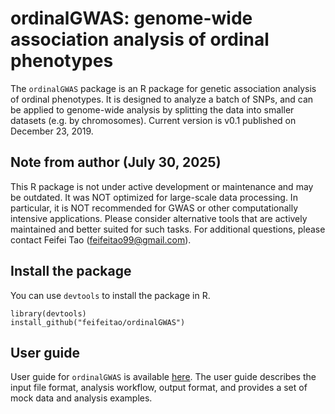 # ordinalGWAS: genome-wide association analysis of ordinal phenotypes
The `ordinalGWAS` package is an R package for genetic association analysis of ordinal phenotypes. It is designed to analyze a batch of SNPs, and can be applied to genome-wide analysis by splitting the data into smaller datasets (e.g. by chromosomes).
Current version is v0.1 published on December 23, 2019.

## Note from author (July 30, 2025)
This R package is not under active development or maintenance and may be outdated. It was NOT optimized for large-scale data processing. In particular, it is NOT recommended for GWAS or other computationally intensive applications. Please consider alternative tools that are actively maintained and better suited for such tasks. For additional questions, please contact Feifei Tao (feifeitao99@gmail.com).

## Install the package
You can use `devtools` to install the package in R.
```
library(devtools)
install_github("feifeitao/ordinalGWAS")
```

## User guide
User guide for `ordinalGWAS` is available [here](https://htmlpreview.github.io/?https://github.com/feifeitao/ordinalGWAS/blob/master/vignettes/ordinalGWAS_vignette.html). The user guide describes the input file format, analysis workflow, output format, and provides a set of mock data and analysis examples.

